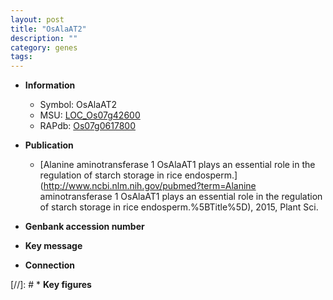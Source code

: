 ```yaml
---
layout: post
title: "OsAlaAT2"
description: ""
category: genes
tags: 
---
```


* **Information**  
    + Symbol: OsAlaAT2  
    + MSU: [LOC_Os07g42600](http://rice.plantbiology.msu.edu/cgi-bin/ORF_infopage.cgi?orf=LOC_Os07g42600)  
    + RAPdb: [Os07g0617800](http://rapdb.dna.affrc.go.jp/viewer/gbrowse_details/irgsp1?name=Os07g0617800)  

* **Publication**  
    + [Alanine aminotransferase 1 OsAlaAT1 plays an essential role in the regulation of starch storage in rice endosperm.](http://www.ncbi.nlm.nih.gov/pubmed?term=Alanine aminotransferase 1 OsAlaAT1 plays an essential role in the regulation of starch storage in rice endosperm.%5BTitle%5D), 2015, Plant Sci.

* **Genbank accession number**  

* **Key message**  

* **Connection**  

[//]: # * **Key figures**  


